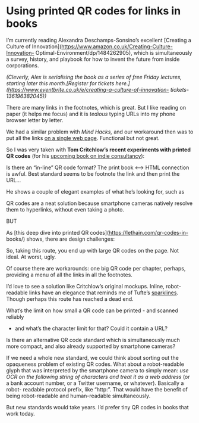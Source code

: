 # Using printed QR codes for links in books

I’m currently reading Alexandra Deschamps-Sonsino’s excellent [Creating a
Culture of Innovation](https://www.amazon.co.uk/Creating-Culture-Innovation-
Optimal-Environment/dp/1484262905), which is simultaneously a survey, history,
and playbook for how to invent the future from inside corporations.

_(Cleverly, Alex is serialising the book as a series of free Friday lectures,
starting later this month.[Register for tickets
here.](https://www.eventbrite.co.uk/e/creating-a-culture-of-innovation-
tickets-136196382045))_

There are many links in the footnotes, which is great. But I like reading on
paper (it helps me focus) and it is _tedious_ typing URLs into my phone
browser letter by letter.

We had a similar problem with _Mind Hacks,_ and our workaround then was to put
all the links [on a single web page](https://mindhacks.com/book/links/).
Functional but not great.

So I was very taken with **Tom Critchlow’s recent experiments with printed QR
codes** (for his [upcoming book on indie
consultancy](https://tomcritchlow.com/strategy/)):

Is there an “in-line” QR code format? The print book <–> HTML connection is
awful. Best standard seems to be footnote the link and then print the URL…

He shows a couple of elegant examples of what he’s looking for, such as

QR codes are a neat solution because smartphone cameras natively resolve them
to hyperlinks, without even taking a photo.

BUT

As [this deep dive into printed QR codes](https://lethain.com/qr-codes-in-
books/) shows, there are design challenges:

So, taking this route, you end up with large QR codes on the page. Not ideal.
At worst, ugly.

Of course there are workarounds: one big QR code per chapter, perhaps,
providing a menu of all the links in all the footnotes.

I’d love to see a solution like Critchlow’s original mockups. Inline, robot-
readable links have an elegance that reminds me of Tufte’s
[sparklines](https://en.wikipedia.org/wiki/Sparkline). Though perhaps this
route has reached a dead end.

What’s the limit on how small a QR code can be printed - and scanned reliably

- and what’s the character limit for that? Could it contain a URL?

Is there an alternative QR code standard which is simultaneously much more
compact, and also already supported by smartphone cameras?

If we need a whole new standard, we could think about sorting out the
opaqueness problem of existing QR codes. What about a robot-readable glyph
that was interpreted by the smartphone camera to simply mean: _use OCR on the
following string of characters and treat it as a web address_ (or a bank
account number, or a Twitter username, or whatever). Basically a robot-
readable protocol prefix, like “http:”. That would have the benefit of being
robot-readable and human-readable simultaneously.

But new standards would take years. I’d prefer tiny QR codes in books that
work today.
